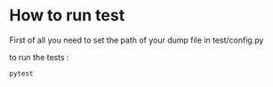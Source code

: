 # How to run test

First of all you need to set the path of your dump file in test/config.py

to run the tests :
```bash
pytest
```